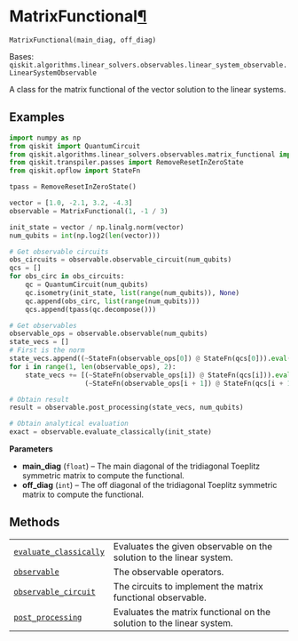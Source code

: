 # MatrixFunctional[¶](#matrixfunctional "Permalink to this headline")

<span id="undefined" />

`MatrixFunctional(main_diag, off_diag)`

Bases: `qiskit.algorithms.linear_solvers.observables.linear_system_observable.LinearSystemObservable`

A class for the matrix functional of the vector solution to the linear systems.

## Examples

```python
import numpy as np
from qiskit import QuantumCircuit
from qiskit.algorithms.linear_solvers.observables.matrix_functional import             MatrixFunctional
from qiskit.transpiler.passes import RemoveResetInZeroState
from qiskit.opflow import StateFn

tpass = RemoveResetInZeroState()

vector = [1.0, -2.1, 3.2, -4.3]
observable = MatrixFunctional(1, -1 / 3)

init_state = vector / np.linalg.norm(vector)
num_qubits = int(np.log2(len(vector)))

# Get observable circuits
obs_circuits = observable.observable_circuit(num_qubits)
qcs = []
for obs_circ in obs_circuits:
    qc = QuantumCircuit(num_qubits)
    qc.isometry(init_state, list(range(num_qubits)), None)
    qc.append(obs_circ, list(range(num_qubits)))
    qcs.append(tpass(qc.decompose()))

# Get observables
observable_ops = observable.observable(num_qubits)
state_vecs = []
# First is the norm
state_vecs.append((~StateFn(observable_ops[0]) @ StateFn(qcs[0])).eval())
for i in range(1, len(observable_ops), 2):
    state_vecs += [(~StateFn(observable_ops[i]) @ StateFn(qcs[i])).eval(),
                   (~StateFn(observable_ops[i + 1]) @ StateFn(qcs[i + 1])).eval()]

# Obtain result
result = observable.post_processing(state_vecs, num_qubits)

# Obtain analytical evaluation
exact = observable.evaluate_classically(init_state)
```

**Parameters**

*   **main\_diag** (`float`) – The main diagonal of the tridiagonal Toeplitz symmetric matrix to compute the functional.
*   **off\_diag** (`int`) – The off diagonal of the tridiagonal Toeplitz symmetric matrix to compute the functional.

## Methods

|                                                                                                                                                                                                                                                  |                                                                       |
| ------------------------------------------------------------------------------------------------------------------------------------------------------------------------------------------------------------------------------------------------ | --------------------------------------------------------------------- |
| [`evaluate_classically`](qiskit.algorithms.linear_solvers.MatrixFunctional.evaluate_classically#qiskit.algorithms.linear_solvers.MatrixFunctional.evaluate_classically "qiskit.algorithms.linear_solvers.MatrixFunctional.evaluate_classically") | Evaluates the given observable on the solution to the linear system.  |
| [`observable`](qiskit.algorithms.linear_solvers.MatrixFunctional.observable#qiskit.algorithms.linear_solvers.MatrixFunctional.observable "qiskit.algorithms.linear_solvers.MatrixFunctional.observable")                                         | The observable operators.                                             |
| [`observable_circuit`](qiskit.algorithms.linear_solvers.MatrixFunctional.observable_circuit#qiskit.algorithms.linear_solvers.MatrixFunctional.observable_circuit "qiskit.algorithms.linear_solvers.MatrixFunctional.observable_circuit")         | The circuits to implement the matrix functional observable.           |
| [`post_processing`](qiskit.algorithms.linear_solvers.MatrixFunctional.post_processing#qiskit.algorithms.linear_solvers.MatrixFunctional.post_processing "qiskit.algorithms.linear_solvers.MatrixFunctional.post_processing")                     | Evaluates the matrix functional on the solution to the linear system. |
